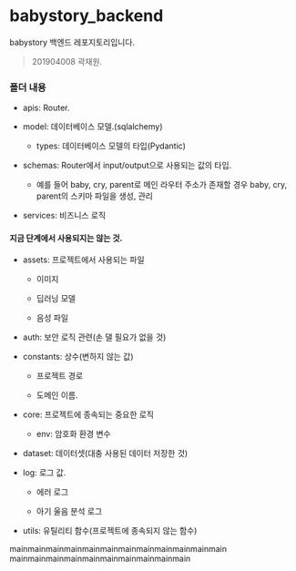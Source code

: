 # babystory_backend

babystory 백엔드 레포지토리입니다.

> 201904008 곽재원.

### 폴더 내용

- apis: Router.

- model: 데이터베이스 모델.(sqlalchemy)

  - types: 데이터베이스 모델의 타입(Pydantic)

- schemas: Router에서 input/output으로 사용되는 값의 타입.

  - 예를 들어 baby, cry, parent로 메인 라우터 주소가 존재할 경우 baby, cry, parent의 스키마 파일을 생성, 관리

- services: 비즈니스 로직

#### 지금 단계에서 사용되지는 않는 것.

- assets: 프로젝트에서 사용되는 파일

  - 이미지

  - 딥러닝 모델

  - 음성 파일

- auth: 보안 로직 관련(손 댈 필요가 없을 것)

- constants: 상수(변하지 않는 값)

  - 프로젝트 경로

  - 도메인 이름.

- core: 프로젝트에 종속되는 중요한 로직

  - env: 암호화 환경 변수

- dataset: 데이터셋(대충 사용된 데이터 저장한 것)

- log: 로그 값.

  - 에러 로그

  - 아기 울음 분석 로그

- utils: 유틸리티 함수(프로젝트에 종속되지 않는 함수)

mainmainmainmainmainmainmainmainmainmainmainmain
mainmainmainmainmainmainmainmainmainmain
